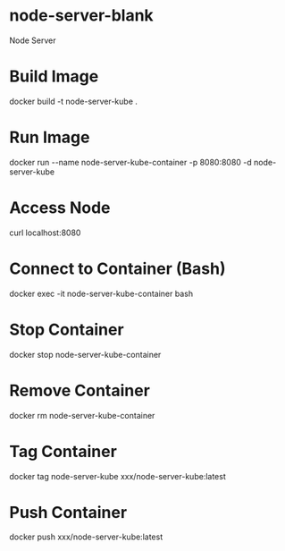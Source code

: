 # node-server-blank
Node Server

# Build Image
docker build -t node-server-kube .

# Run Image
docker run --name node-server-kube-container -p 8080:8080 -d node-server-kube

# Access Node
curl localhost:8080

# Connect to Container (Bash)
docker exec -it node-server-kube-container bash

# Stop Container
docker stop node-server-kube-container

# Remove Container
docker rm node-server-kube-container

# Tag Container
docker tag node-server-kube xxx/node-server-kube:latest

# Push Container
docker push xxx/node-server-kube:latest
